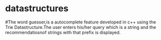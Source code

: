 # datastructures
#The word guesser,is a autocomplete feature developed in c++ using the Trie Datastructure.The user enters his/her query which is a string and the recommendatiosnof strings with that prefix is displayed.
